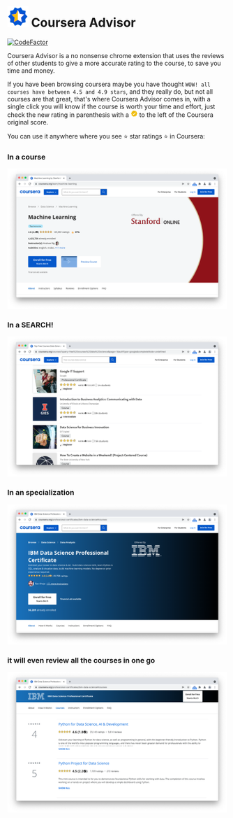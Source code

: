 # ![Coursera Advisor logo](images/logo_48.png) Coursera Advisor


[![CodeFactor](https://www.codefactor.io/repository/github/matiasagelvis/courseraadvisor/badge)](https://www.codefactor.io/repository/github/matiasagelvis/courseraadvisor)


Coursera Advisor is a no nonsense chrome extension that uses the reviews of other students to give a more accurate rating to the course, to save you time and money.

If you have been browsing coursera maybe you have thought `WOW! all courses have between 4.5 and 4.9 stars`, and they really do, but not all courses are that great, that's where Coursera Advisor comes in, with a single click you will know if the course is worth your time and effort, just check the new rating in parenthesis with a ![Coursera Advisor logo](images/verified_16.png) to the left of the Coursera original score.

You can use it anywhere where you see ⭐ star ratings ⭐ in Coursera:
### In a course
![Coursera Advisor in a course](images/chrome/course.png)
### In a SEARCH!
![Coursera Advisor in a search](images/chrome/search.png)
### In an specialization
![Coursera Advisor in a specialization_top](images/chrome/specialization_top.png)
### it will even review all the courses in one go
![Coursera Advisor in a specialization_courses](images/chrome/specialization_courses.png)
